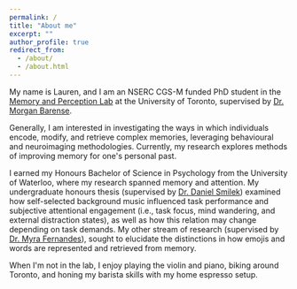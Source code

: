 ```yaml
---
permalink: /
title: "About me"
excerpt: ""
author_profile: true
redirect_from: 
  - /about/
  - /about.html
---
```


My name is Lauren, and I am an NSERC CGS-M funded PhD student in the [Memory and Perception Lab](https://barense.psych.utoronto.ca) at the University of Toronto, supervised by [Dr. Morgan Barense](https://www.psych.utoronto.ca/people/directories/all-faculty/morgan-barense). 

Generally, I am interested in investigating the ways in which individuals encode, modify, and retrieve complex memories, leveraging behavioural and neuroimaging methodologies. Currently, my research explores methods of improving memory for one's personal past.

I earned my Honours Bachelor of Science in Psychology from the University of Waterloo, where my research spanned memory and attention. My undergraduate honours thesis (supervised by [Dr. Daniel Smilek](https://uwaterloo.ca/psychology/people-profiles/daniel-smilek)) examined how self-selected background music influenced task performance and subjective attentional engagement (i.e., task focus, mind wandering, and external distraction states), as well as how this relation may change depending on task demands. My other stream of research (supervised by [Dr. Myra Fernandes](https://uwaterloo.ca/psychology/people-profiles/myra-fernandes)), sought to elucidate the distinctions in how emojis and words are represented and retrieved from memory.

When I'm not in the lab, I enjoy playing the violin and piano, biking around Toronto, and honing my barista skills with my home espresso setup.

